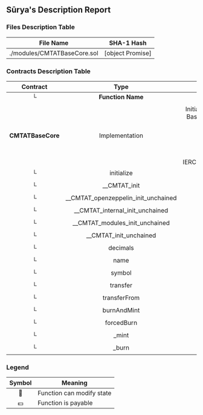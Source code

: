 ## Sūrya's Description Report

### Files Description Table


|  File Name  |  SHA-1 Hash  |
|-------------|--------------|
| ./modules/CMTATBaseCore.sol | [object Promise] |


### Contracts Description Table


|  Contract  |         Type        |       Bases      |                  |                 |
|:----------:|:-------------------:|:----------------:|:----------------:|:---------------:|
|     └      |  **Function Name**  |  **Visibility**  |  **Mutability**  |  **Modifiers**  |
||||||
| **CMTATBaseCore** | Implementation | Initializable, ContextUpgradeable, BaseModule, ERC20MintModule, ERC20BurnModule, ValidationModuleCore, ERC20BaseModule, IForcedBurnERC20, IBurnMintERC20, IERC7551ERC20EnforcementEvent |||
| └ | initialize | Public ❗️ | 🛑  | initializer |
| └ | __CMTAT_init | Internal 🔒 | 🛑  | onlyInitializing |
| └ | __CMTAT_openzeppelin_init_unchained | Internal 🔒 | 🛑  | onlyInitializing |
| └ | __CMTAT_internal_init_unchained | Internal 🔒 | 🛑  | onlyInitializing |
| └ | __CMTAT_modules_init_unchained | Internal 🔒 | 🛑  | onlyInitializing |
| └ | __CMTAT_init_unchained | Internal 🔒 | 🛑  | onlyInitializing |
| └ | decimals | Public ❗️ |   |NO❗️ |
| └ | name | Public ❗️ |   |NO❗️ |
| └ | symbol | Public ❗️ |   |NO❗️ |
| └ | transfer | Public ❗️ | 🛑  |NO❗️ |
| └ | transferFrom | Public ❗️ | 🛑  |NO❗️ |
| └ | burnAndMint | Public ❗️ | 🛑  |NO❗️ |
| └ | forcedBurn | Public ❗️ | 🛑  | onlyRole |
| └ | _mint | Internal 🔒 | 🛑  | |
| └ | _burn | Internal 🔒 | 🛑  | |


### Legend

|  Symbol  |  Meaning  |
|:--------:|-----------|
|    🛑    | Function can modify state |
|    💵    | Function is payable |
